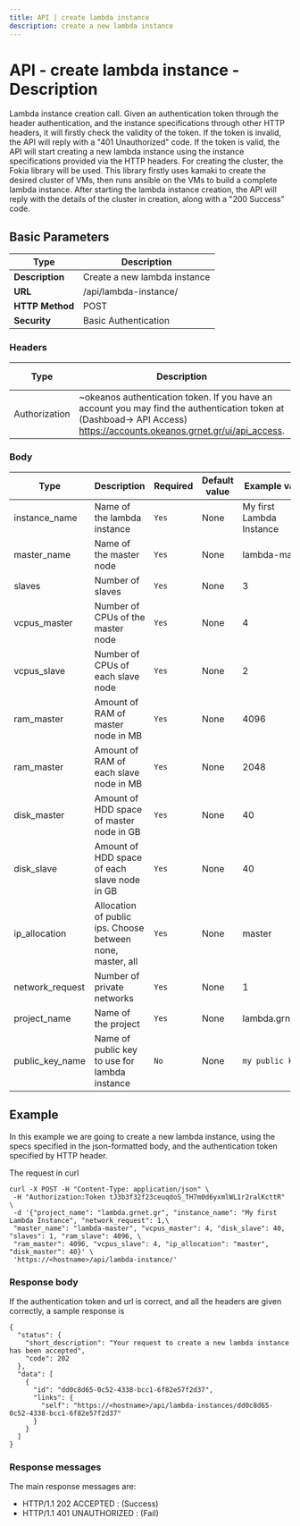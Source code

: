 ```yaml
---
title: API | create lambda instance
description: create a new lambda instance
---
```


# API - create lambda instance - Description

Lambda instance creation call. Given an authentication token through the header authentication,
and the instance specifications through other HTTP headers,
it will firstly check the validity of the token. If the token is invalid, the API will reply with a
"401 Unauthorized" code. If the token is valid, the API will start creating a new lambda instance
using the instance specifications provided via the HTTP headers. For creating the cluster,
the Fokia library will be used. This library firstly uses kamaki to create the desired cluster of
VMs, then runs ansible on the VMs to build a complete lambda instance. After starting the lambda
instance creation, the API will reply with the details of the cluster in creation, along with a
"200 Success" code.

## Basic Parameters

Type | Description 
-------|-----------------
 **Description** | Create a new lambda instance
 **URL**         | /api/lambda-instance/
 **HTTP Method** | POST
 **Security**    | Basic Authentication


### Headers

Type | Description | Required | Default value | Example value 
------|-------------|----------|---------------|---------------
Authorization | ~okeanos authentication token. If you have an account you may find the authentication token at (Dashboad-> API Access) https://accounts.okeanos.grnet.gr/ui/api_access. | `Yes`    | None          | Token tJ3b3f32f23ceu...


### Body

Type | Description | Required | Default value | Example value 
------|-------------|----------|---------------|---------------
instance_name | Name of the lambda instance | `Yes` | None | My first Lambda Instance
master_name | Name of the master node | `Yes` | None | lambda-master
slaves | Number of slaves | `Yes` | None | 3
vcpus_master | Number of CPUs of the master node | `Yes` | None | 4
vcpus_slave | Number of CPUs of each slave node | `Yes` | None | 2
ram_master | Amount of RAM of master node in MB | `Yes` | None | 4096
ram_master | Amount of RAM of each slave node in MB | `Yes` | None | 2048
disk_master | Amount of HDD space of master node in GB | `Yes` | None | 40
disk_slave | Amount of HDD space of each slave node in GB | `Yes` | None | 40
ip_allocation | Allocation of public ips. Choose between none, master, all | `Yes` | None | master
network_request | Number of private networks | `Yes` | None | 1
project_name | Name of the project | `Yes` | None | lambda.grnet.gr
public_key_name | Name of public key to use for lambda instance | `No`| None | `my public key`

## Example

In this example we are going to create a new lambda instance, using the specs specified in the json-formatted body, and the authentication token specified by HTTP header.

The request in curl

```
curl -X POST -H "Content-Type: application/json" \
 -H "Authorization:Token tJ3b3f32f23ceuqdoS_TH7m0d6yxmlWL1r2ralKcttR" \
 -d '{"project_name": "lambda.grnet.gr", "instance_name": "My first Lambda Instance", "network_request": 1,\
 "master_name": "lambda-master", "vcpus_master": 4, "disk_slave": 40, "slaves": 1, "ram_slave": 4096, \
 "ram_master": 4096, "vcpus_slave": 4, "ip_allocation": "master", "disk_master": 40}' \
 'https://<hostname>/api/lambda-instance/'
```

### Response body

If the authentication token and url is correct, and all the headers are given correctly, a sample response is

```
{
  "status": {
    "short_description": "Your request to create a new lambda instance has been accepted",
    "code": 202
  },
  "data": [
    {
      "id": "dd0c8d65-0c52-4338-bcc1-6f82e57f2d37",
      "links": {
        "self": "https://<hostname>/api/lambda-instances/dd0c8d65-0c52-4338-bcc1-6f82e57f2d37"
      }
    }
  ]
}
```


### Response messages

The main response messages are:

- HTTP/1.1 202 ACCEPTED : (Success)
- HTTP/1.1 401 UNAUTHORIZED : (Fail)

